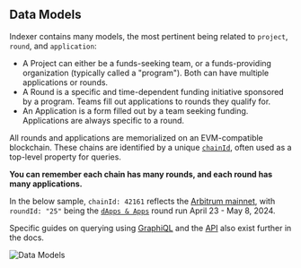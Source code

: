 ## Data Models

Indexer contains many models, the most pertinent being related to
 `project`, `round`, and `application`:
* A Project can either be a funds-seeking team, or a funds-providing
  organization (typically called a "program"). Both can have multiple 
  applications or rounds.
* A Round is a specific and time-dependent funding initiative sponsored
  by a program. Teams fill out applications to rounds they qualify for.
* An Application is a form filled out by a team seeking funding.
  Applications are always specific to a round.

All rounds and applications are memorialized on an EVM-compatible
blockchain. These chains are identified by a unique
[`chainId`](https://chainlist.org/), often used as a top-level property for
queries. 

**You can remember each chain has many rounds, and each round has
many applications.**

In the below sample, `chainId: 42161` reflects the 
[Arbitrum mainnet](https://chainlist.org/?search=arbitrum), with
`roundId: "25"` being the
[`dApps & Apps`](https://explorer.gitcoin.co/#/round/42161/25) round run 
April 23 - May 8, 2024.

Specific guides on querying using [GraphiQL](/indexer/graphiql) and the 
[API](/indexer/api) also exist further in the docs.

![Data Models](https://i.imgur.com/AJ2Vd7W.png)


